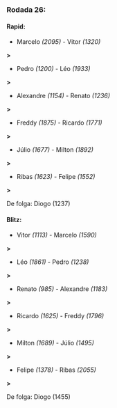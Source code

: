 ### Rodada 26:

#### Rapid:

* Marcelo *(2095)*     -     Vitor *(1320)*

 **>** 
* Pedro *(1200)*     -     Léo *(1933)*

 **>** 
* Alexandre *(1154)*     -     Renato *(1236)*

 **>** 
* Freddy *(1875)*     -     Ricardo *(1771)*

 **>** 
* Júlio *(1677)*     -     Milton *(1892)*

 **>** 
* Ribas *(1623)*     -     Felipe *(1552)*

 **>** 

De folga: Diogo (1237)

#### Blitz:

* Vitor *(1113)*     -     Marcelo *(1590)*

 **>** 
* Léo *(1861)*     -     Pedro *(1238)*

 **>** 
* Renato *(985)*     -     Alexandre *(1183)*

 **>** 
* Ricardo *(1625)*     -     Freddy *(1796)*

 **>** 
* Milton *(1689)*     -     Júlio *(1495)*

 **>** 
* Felipe *(1378)*     -     Ribas *(2055)*

 **>** 

De folga: Diogo (1455)

